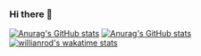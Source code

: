 ### Hi there 👋

<!--
**Sotoriva/Sotoriva** is a ✨ _special_ ✨ repository because its `README.md` (this file) appears on your GitHub profile.

Here are some ideas to get you started:

- 🔭 I’m currently working on ...
- 🌱 I’m currently learning ...
- 👯 I’m looking to collaborate on ...
- 🤔 I’m looking for help with ...
- 💬 Ask me about ...
- 📫 How to reach me: ...
- 😄 Pronouns: ...
- ⚡ Fun fact: ...
-->
[![Anurag's GitHub stats](https://github-readme-stats.vercel.app/api?username=sotoriva&theme=dracula&show_icons=true)](https://github.com/sotoriva/github-readme-stats)
[![Anurag's GitHub stats](https://github-readme-stats-eight-theta.vercel.app/api/top-langs/?username=sotoriva&layout=compact&langs_count=8&theme=dracula)](https://github.com/sotoriva/github-readme-stats)
[![willianrod's wakatime stats](https://github-readme-stats.vercel.app/api/wakatime?username=Sotoriva&theme=dracula)](https://github.com/sotoriva/github-readme-stats)
